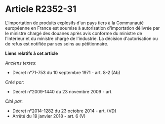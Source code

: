 # Article R2352-31

L'importation de produits explosifs d'un pays tiers à la Communauté européenne en France est soumise à autorisation
d'importation délivrée par le ministre chargé des douanes après avis conforme du ministre de l'intérieur et du ministre
chargé de l'industrie. La décision d'autorisation ou de refus est notifiée par ses soins au pétitionnaire.

**Liens relatifs à cet article**

_Anciens textes_:

  - Décret n°71-753 du 10 septembre 1971 - art. 8-2 (Ab)

_Créé par_:

  - Décret n°2009-1440 du 23 novembre 2009 - art.

_Cité par_:

  - Décret n°2014-1282 du 23 octobre 2014 - art. (VD)
  - Arrêté du 19 janvier 2018 - art. 6 (V)
